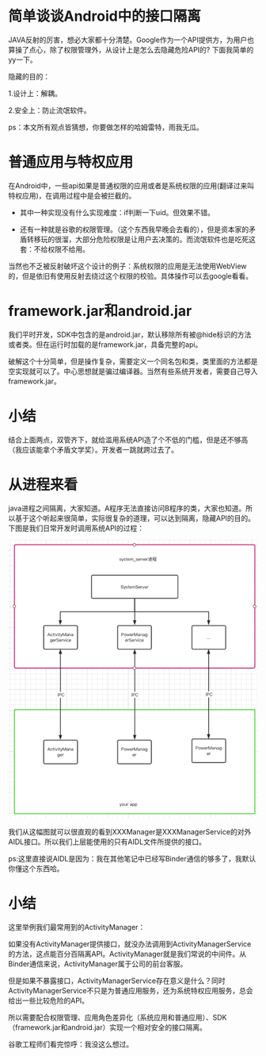 # 简单谈谈Android中的接口隔离

JAVA反射的厉害，想必大家都十分清楚。Google作为一个API提供方，为用户也算操了点心，除了权限管理外，从设计上是怎么去隐藏危险API的? 下面我简单的yy一下。

隐藏的目的：

1.设计上：解耦。

2.安全上：防止流氓软件。

ps：本文所有观点皆猜想，你要做怎样的哈姆雷特，雨我无瓜。

# 普通应用与特权应用

在Android中，一些api如果是普通权限的应用或者是系统权限的应用(翻译过来叫特权应用)，在调用过程中是会被拦截的。

+ 其中一种实现没有什么实现难度：if判断一下uid。但效果不错。

+ 还有一种就是谷歌的权限管理。（这个东西我早晚会去看的），但是资本家的矛盾转移玩的很溜，大部分危险权限是让用户去决策的。而流氓软件也是吃死这套：不给权限不给用。

当然也不乏被反射破坏这个设计的例子：系统权限的应用是无法使用WebView的，但是依旧有使用反射去绕过这个权限的校验。具体操作可以去google看看。

# framework.jar和android.jar

我们平时开发，SDK中包含的是android.jar，默认移除所有被@hide标识的方法或者类。但在运行时加载的是framework.jar，具备完整的api。

破解这个十分简单，但是操作复杂，需要定义一个同名包和类，类里面的方法都是空实现就可以了。中心思想就是骗过编译器。当然有些系统开发者，需要自己导入framework.jar。

# 小结

结合上面两点，双管齐下，就给滥用系统API造了个不低的门槛，但是还不够高（我应该能拿个矛盾文学奖）。开发者一跳就跨过去了。

# 从进程来看

java进程之间隔离，大家知道。A程序无法直接访问B程序的类，大家也知道。所以基于这个听起来很简单，实际很复杂的道理，可以达到隔离，隐藏API的目的。下图是我们日常开发时调用系统API的过程：



![image](https://github.com/BAByte/pic/blob/master/%E4%BC%81%E4%B8%9A%E5%BE%AE%E4%BF%A1%E6%88%AA%E5%9B%BE_a0e88f79-1918-4768-93f3-887b9d0d1950.png?raw=true)

我们从这幅图就可以很直观的看到XXXManager是XXXManagerService的对外AIDL接口。所以我们上层能使用的只有AIDL文件所提供的接口。

ps:这里直接说AIDL是因为：我在其他笔记中已经写Binder通信的够多了，我默认你懂这个东西哈。

# 小结

这里举例我们最常用到的ActivityManager：

如果没有ActivityManager提供接口，就没办法调用到ActivityManagerService的方法，这点能百分百隔离API。ActivityManager就是我们常说的中间件。从Binder通信来说，ActivityManager属于公司的前台客服。

但是如果不暴露接口，ActivityManagerService存在意义是什么？同时ActivityManagerService不只是为普通应用服务，还为系统特权应用服务，总会给出一些比较危险的API。

所以需要配合权限管理、应用角色差异化（系统应用和普通应用）、SDK（framework.jar和android.jar）实现一个相对安全的接口隔离。

谷歌工程师们看完惊呼：我没这么想过。